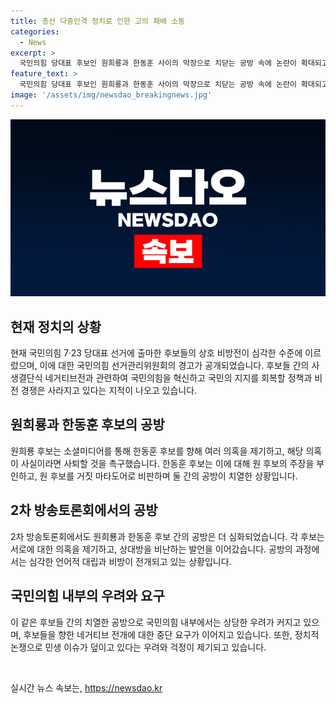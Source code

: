 ```yaml
---
title: 총선 다중인격 정치로 인한 고의 패배 소동
categories:
  - News
excerpt: >
  국민의힘 당대표 후보인 원희룡과 한동훈 사이의 막장으로 치닫는 공방 속에 논란이 확대되고 있는 가운데, 후보들의 부정적인 발언과 상호 비방으로 실종된 정책 비전 경쟁이 지적되고 있다. 원 후보는 이날 페이스북에서 한 후보에 대한 의혹을 제기하며, 후보들 간의 공방은 2차 방송토론회에서 더욱 거세졌다. 이에 대한 역풍조차 불지 않으면서 후보들을 향한 네거티브 중단 요구가 나오고 있다. 사회의 목소리로는 이러한 과정이 민생 이슈들을 덮는다는 안타까움과 실망이 커지고 있다.
feature_text: >
  국민의힘 당대표 후보인 원희룡과 한동훈 사이의 막장으로 치닫는 공방 속에 논란이 확대되고 있는 가운데, 후보들의 부정적인 발언과 상호 비방으로 실종된 정책 비전 경쟁이 지적되고 있다. 원 후보는 이날 페이스북에서 한 후보에 대한 의혹을 제기하며, 후보들 간의 공방은 2차 방송토론회에서 더욱 거세졌다. 이에 대한 역풍조차 불지 않으면서 후보들을 향한 네거티브 중단 요구가 나오고 있다. 사회의 목소리로는 이러한 과정이 민생 이슈들을 덮는다는 안타까움과 실망이 커지고 있다.
image: '/assets/img/newsdao_breakingnews.jpg'
---
```


<p><img src="/assets/img/newsdao_breakingnews.jpg" alt="ranknews 속보" /></p>

<h2 data-ke-size="size26">현재 정치의 상황</h2>

<p data-ke-size="size16">현재 국민의힘 7·23 당대표 선거에 출마한 후보들의 상호 비방전이 심각한 수준에 이르렀으며, 이에 대한 국민의힘 선거관리위원회의 경고가 공개되었습니다. 후보들 간의 사생결단식 네거티브전과 관련하여 국민의힘을 혁신하고 국민의 지지를 회복할 정책과 비전 경쟁은 사라지고 있다는 지적이 나오고 있습니다.</p>

<h2 data-ke-size="size26">원희룡과 한동훈 후보의 공방</h2>

<p data-ke-size="size16">원희룡 후보는 소셜미디어를 통해 한동훈 후보를 향해 여러 의혹을 제기하고, 해당 의혹이 사실이라면 사퇴할 것을 촉구했습니다. 한동훈 후보는 이에 대해 원 후보의 주장을 부인하고, 원 후보를 거짓 마타도어로 비판하며 둘 간의 공방이 치열한 상황입니다.</p>

<h2 data-ke-size="size26">2차 방송토론회에서의 공방</h2>

<p data-ke-size="size16">2차 방송토론회에서도 원희룡과 한동훈 후보 간의 공방은 더 심화되었습니다. 각 후보는 서로에 대한 의혹을 제기하고, 상대방을 비난하는 발언을 이어갔습니다. 공방의 과정에서는 심각한 언어적 대립과 비방이 전개되고 있는 상황입니다.</p>

<h2 data-ke-size="size26">국민의힘 내부의 우려와 요구</h2>

<p data-ke-size="size16">이 같은 후보들 간의 치열한 공방으로 국민의힘 내부에서는 상당한 우려가 커지고 있으며, 후보들을 향한 네거티브 전개에 대한 중단 요구가 이어지고 있습니다. 또한, 정치적 논쟁으로 민생 이슈가 덮이고 있다는 우려와 걱정이 제기되고 있습니다.</p>

<p data-ke-size="size16">&nbsp;</p>
실시간 뉴스 속보는, <a href="https://newsdao.kr" rel="dofollow">https://newsdao.kr</a>


